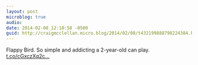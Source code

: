 ```yaml
---
layout: post
microblog: true
audio: 
date: 2014-02-08 12:10:58 -0500
guid: http://craigmcclellan.micro.blog/2014/02/08/t432199888798224384.html
---
```

Flappy Bird. So simple and addicting a 2-year-old can play. [t.co/cGxczXq2c...](http://t.co/cGxczXq2c2)
